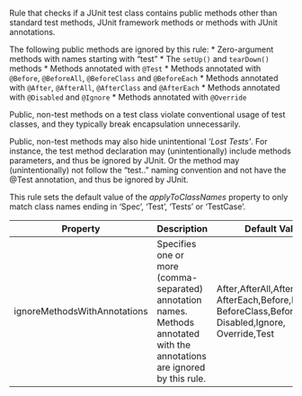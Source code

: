 Rule that checks if a JUnit test class contains public methods other
than standard test methods, JUnit framework methods or methods with
JUnit annotations.

The following public methods are ignored by this rule: \* Zero-argument
methods with names starting with “test” \* The `setUp()` and
`tearDown()` methods \* Methods annotated with `@Test` \* Methods
annotated with `@Before`, `@BeforeAll`, `@BeforeClass` and `@BeforeEach`
\* Methods annotated with `@After`, `@AfterAll`, `@AfterClass` and
`@AfterEach` \* Methods annotated with `@Disabled` and `@Ignore` \*
Methods annotated with `@Override`

Public, non-test methods on a test class violate conventional usage of
test classes, and they typically break encapsulation unnecessarily.

Public, non-test methods may also hide unintentional *‘Lost Tests’*. For
instance, the test method declaration may (unintentionally) include
methods parameters, and thus be ignored by JUnit. Or the method may
(unintentionally) not follow the “test..” naming convention and not have
the @Test annotation, and thus be ignored by JUnit.

This rule sets the default value of the *applyToClassNames* property to
only match class names ending in ‘Spec’, ‘Test’, ‘Tests’ or ‘TestCase’.

<table>
<colgroup>
<col style="width: 40%" />
<col style="width: 33%" />
<col style="width: 25%" />
</colgroup>
<thead>
<tr>
<th>Property</th>
<th>Description</th>
<th>Default Value</th>
</tr>
</thead>
<tbody>
<tr>
<td>ignoreMethodsWithAnnotations</td>
<td>Specifies one or more (comma-separated) annotation names. Methods
annotated with the annotations are ignored by this rule.</td>
<td>After,AfterAll,AfterClass, AfterEach,Before,BeforeAll,
BeforeClass,BeforeEach, Disabled,Ignore, Override,Test</td>
</tr>
</tbody>
</table>
